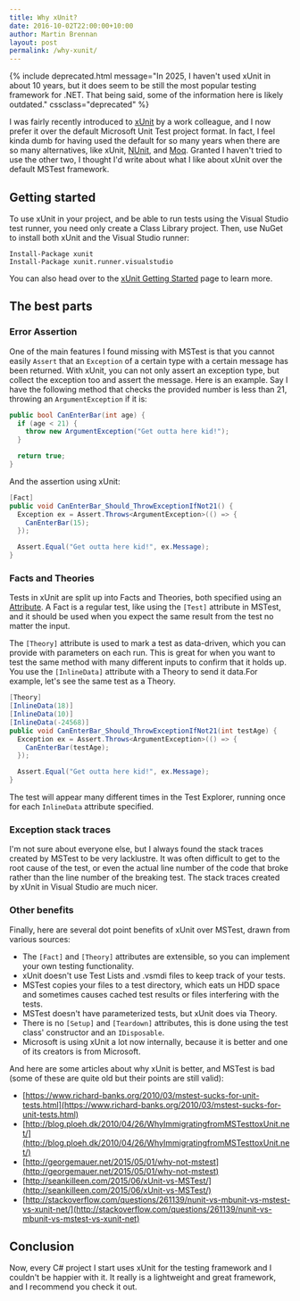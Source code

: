 ```yaml
---
title: Why xUnit?
date: 2016-10-02T22:00:00+10:00
author: Martin Brennan
layout: post
permalink: /why-xunit/
---
```


{% include deprecated.html message="In 2025, I haven't used xUnit in about 10 years, but it does seem to be still the most popular testing framework for .NET. That being said, some of the information here is likely outdated." cssclass="deprecated" %}

I was fairly recently introduced to [xUnit](https://xunit.github.io/) by a work colleague, and I now prefer it over the default Microsoft Unit Test project format. In fact, I feel kinda dumb for having used the default for so many years when there are so many alternatives, like xUnit, [NUnit](http://www.nunit.org/), and [Moq](https://github.com/Moq/moq4). Granted I haven't tried to use the other two, I thought I'd write about what I like about xUnit over the default MSTest framework.<!--more-->

## Getting started

To use xUnit in your project, and be able to run tests using the Visual Studio test runner, you need only create a Class Library project. Then, use NuGet to install both xUnit and the Visual Studio runner:

```
Install-Package xunit
Install-Package xunit.runner.visualstudio
```

You can also head over to the [xUnit Getting Started](https://xunit.github.io/docs/getting-started-desktop.html) page to learn more.

## The best parts

### Error Assertion

One of the main features I found missing with MSTest is that you cannot easily `Assert` that an `Exception` of a certain type with a certain message has been returned. With xUnit, you can not only assert an exception type, but collect the exception too and assert the message. Here is an example. Say I have the following method that checks the provided number is less than 21, throwing an `ArgumentException` if it is:

```csharp
public bool CanEnterBar(int age) {
  if (age < 21) {
    throw new ArgumentException("Get outta here kid!");
  }

  return true;
}
```

And the assertion using xUnit:

```csharp
[Fact]
public void CanEnterBar_Should_ThrowExceptionIfNot21() {
  Exception ex = Assert.Throws<ArgumentException>(() => {
    CanEnterBar(15);
  });

  Assert.Equal("Get outta here kid!", ex.Message);
}
```

### Facts and Theories

Tests in xUnit are split up into Facts and Theories, both specified using an [Attribute](https://msdn.microsoft.com/en-us/library/mt653979.aspx). A Fact is a regular test, like using the `[Test]` attribute in MSTest, and it should be used when you expect the same result from the test no matter the input.

The `[Theory]` attribute is used to mark a test as data-driven, which you can provide with parameters on each run. This is great for when you want to test the same method with many different inputs to confirm that it holds up. You use the `[InlineData]` attribute with a Theory to send it data.For example, let's see the same test as a Theory.

```csharp
[Theory]
[InlineData(18)]
[InlineData(10)]
[InlineData(-24568)]
public void CanEnterBar_Should_ThrowExceptionIfNot21(int testAge) {
  Exception ex = Assert.Throws<ArgumentException>(() => {
    CanEnterBar(testAge);
  });

  Assert.Equal("Get outta here kid!", ex.Message);
}
```

The test will appear many different times in the Test Explorer, running once for each `InlineData` attribute specified.

### Exception stack traces

I'm not sure about everyone else, but I always found the stack traces created by MSTest to be very lacklustre. It was often difficult to get to the root cause of the test, or even the actual line number of the code that broke rather than the line number of the breaking test. The stack traces created by xUnit in Visual Studio are much nicer.

### Other benefits

Finally, here are several dot point benefits of xUnit over MSTest, drawn from various sources:

- The `[Fact]` and `[Theory]` attributes are extensible, so you can implement your own testing functionality.
- xUnit doesn't use Test Lists and .vsmdi files to keep track of your tests.
- MSTest copies your files to a test directory, which eats un HDD space and sometimes causes cached test results or files interfering with the tests.
- MSTest doesn't have parameterized tests, but xUnit does via Theory.
- There is no `[Setup]` and `[Teardown]` attributes, this is done using the test class' constructor and an `IDisposable`.
- Microsoft is using xUnit a lot now internally, because it is better and one of its creators is from Microsoft.

And here are some articles about why xUnit is better, and MSTest is bad (some of these are quite old but their points are still valid):

- [https://www.richard-banks.org/2010/03/mstest-sucks-for-unit-tests.html](https://www.richard-banks.org/2010/03/mstest-sucks-for-unit-tests.html)
- [http://blog.ploeh.dk/2010/04/26/WhyImmigratingfromMSTesttoxUnit.net/](http://blog.ploeh.dk/2010/04/26/WhyImmigratingfromMSTesttoxUnit.net/)
- [http://georgemauer.net/2015/05/01/why-not-mstest](http://georgemauer.net/2015/05/01/why-not-mstest)
- [http://seankilleen.com/2015/06/xUnit-vs-MSTest/](http://seankilleen.com/2015/06/xUnit-vs-MSTest/)
- [http://stackoverflow.com/questions/261139/nunit-vs-mbunit-vs-mstest-vs-xunit-net/](http://stackoverflow.com/questions/261139/nunit-vs-mbunit-vs-mstest-vs-xunit-net)

## Conclusion

Now, every C# project I start uses xUnit for the testing framework and I couldn't be happier with it. It really is a lightweight and great framework, and I recommend you check it out.
